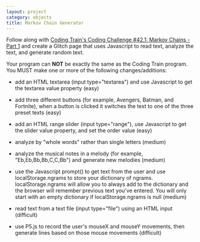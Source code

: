 ```yaml
---
layout: project
category: objects
title: Markov Chain Generator
---
```


Follow along with [Coding Train's Coding Challenge #42.1: Markov Chains - Part 1](https://drive.google.com/file/d/1NZfSSq8feuh6aJh-xfiKyS1QCIs29uTB/view?usp=sharing) and create a Glitch page that uses Javascript to read text, analyze the text, and generate random text.

Your program can **NOT** be exactly the same as the Coding Train program. You MUST make one or more of the following changes/additions:

  - add an HTML textarea (input type="textarea") and use Javascript to get the textarea value property (easy)

  - add three different buttons (for example, Avengers, Batman, and Fortnite), when a button is clicked it switches the text to one of the three preset texts (easy)

  - add an HTML range slider (input type="range"), use Javascript to get the slider value property, and set the order value (easy)

  - analyze by "whole words" rather than single letters (medium)

  - analyze the musical notes in a melody (for example, "Eb,Eb,Bb,Bb,C,C,Bb") and generate new melodies (medium)

  - use the Javascript prompt() to get text from the user and use localStorage.ngrams to store your dictionary of ngrams. localStorage.ngrams will allow you to always add to the dictionary and the browser will remember previous text you've entered. You will only start with an empty dictionary if localStorage.ngrams is null (medium)

  - read text from a text file (input type="file") using an HTML input (difficult)

  - use P5.js to record the user's mouseX and mouseY movements, then generate lines based on those mouse movements (difficult)
